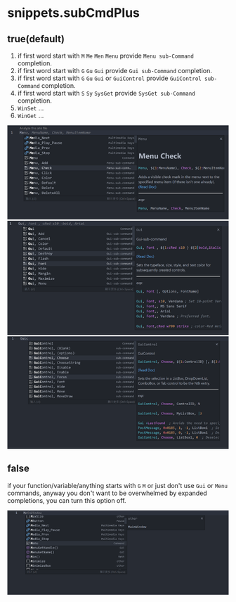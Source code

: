 # snippets.subCmdPlus

## true(default)

1. if first word start with `M` `Me` `Men` `Menu` provide `Menu sub-Command` completion.
2. if first word start with `G` `Gu` `Gui` provide `Gui sub-Command` completion.
3. if first word start with `G` `Gu` `Gui` or `GuiControl` provide `GuiControl sub-Command` completion.
4. if first word start with `S` `Sy` `SysGet` provide `SysGet sub-Command` completion.
5. `WinSet` ...
6. `WinGet` ...

![exp menu command expand](../../image/snippets.expandSubCommand/true-menu.png)
![exp gui command expand](../../image/snippets.expandSubCommand/true-gui.png)
![exp guiControl command expand](../../image/snippets.expandSubCommand/true-guiControl.png)

## false

if your function/variable/anything starts with `G` `M` or just don't use `Gui` or `Menu` commands,
anyway you don't want to be overwhelmed by expanded completions, you can turn this option off.

![exp img](../../image/snippets.expandSubCommand/false.png)
